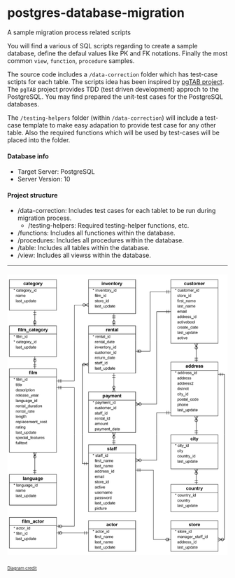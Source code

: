# postgres-database-migration

A sample migration process related scripts

You will find a various of SQL scripts regarding to create a sample database, define the defaul values like PK and FK notations. Finally the most common `view`, `function`, `procedure` samples.

The source code includes a `/data-correction` folder which has test-case sctipts for each table. The scripts idea has been inspired by [pgTAB project](https://pgtap.org/). The `pgTAB` project provides TDD (test driven development) approch to the PostgreSQL. You may find prepared the unit-test cases for the PostgreSQL databases.

The `/testing-helpers` folder (within `/data-correction`) will include a test-case template to make easy adapation to provide test case for any other table. Also the required functions which will be used by test-cases will be placed into the folder.

#### Database info
- Target Server: PostgreSQL
- Server Version: 10

#### Project structure
- /data-correction: Includes test cases for each tablet to be run during migration process. 
    - /testing-helpers: Required testing-helper functions, etc. 
- /functions: Includes all functiones within the database.
- /procedures: Includes all procedures within the database.
- /table: Includes all tables within the database.
- /view: Includes all viewss within the database.

---

#### ![Diagram](media/db_ER_diagram.png) 
<sub><sup>[Diagram credit](https://www.postgresqltutorial.com/postgresql-sample-database/)</sup></sub>
